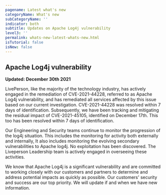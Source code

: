 ```yaml
---
pagename: Latest what's new
categoryName: What's new
subCategoryName: ''
indicator: both
subtitle: Updates on Apache Log4j vulnerability
level3: ''
permalink: whats-new-latest-whats-new.html
isTutorial: false
isNew: false
---
```

## Apache Log4j vulnerability

**Updated: December 30th 2021**

LivePerson, like the majority of the technology industry, has actively engaged in the remediation of CVE-2021-44228, referred to as Apache Log4j vulnerability, and has remediated all services affected by this issue based on our current investigation. CVE-2021-44228 was resolved within 7 days of identification. Subsequently, we have been tracking and mitigating the residual impact of CVE-2021-45105, identified on December 17th. This too has been resolved within 7 days of identification. 

Our Engineering and Security teams continue to monitor the progression of the log4j situation. This includes the monitoring for activity both externally and internally, It also includes monitoring the evolving secondary vulnerabilities to Apache log4j. No exploitation has been discovered. The Liveperson Leadership team is actively engaged in overseeing these activities.

We know that Apache Log4j is a significant vulnerability and are committed to working closely with our customers and partners to determine and address potential impacts as quickly as possible. Our customers' security and success are our top priority. We will update if and when we have new information.

